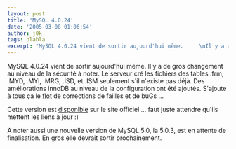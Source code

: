 ```yaml
---
layout: post
title: 'MySQL 4.0.24'
date: '2005-03-08 01:06:54'
author: j0k
tags: blabla
excerpt: "MySQL 4.0.24 vient de sortir aujourd'hui même.     \nIl y a de gros changement au niveau de la sécurité à noter. Le serveur cré les fichiers des tables .frm, .MYD, .MYI, .MRG, .ISD, et .ISM seulement s'il n'existe pas déjà. Des améliorations innoDB au niveau de la configuration ont été ajoutés.   )   S'ajoute à tous ça le      …"
---
```


MySQL 4.0.24 vient de sortir aujourd'hui même.
Il y a de gros changement au niveau de la sécurité à noter. Le serveur cré les fichiers des tables .frm, .MYD, .MYI, .MRG, .ISD, et .ISM seulement s'il n'existe pas déjà. Des améliorations innoDB au niveau de la configuration ont été ajoutés.      S'ajoute à tous ça le [flot](http://dev.mysql.com/doc/mysql/en/news-4-0-24.html) de corrections de failles et de buGs ...

Cette version est [disponible](http://dev.mysql.com/downloads/mysql/4.0.html) sur le site officiel ... faut juste attendre qu'ils mettent les liens à jour :)

A noter aussi une nouvelle version de MySQL 5.0, la 5.0.3, est en attente de finalisation. En gros elle devrait sortir prochainement.
